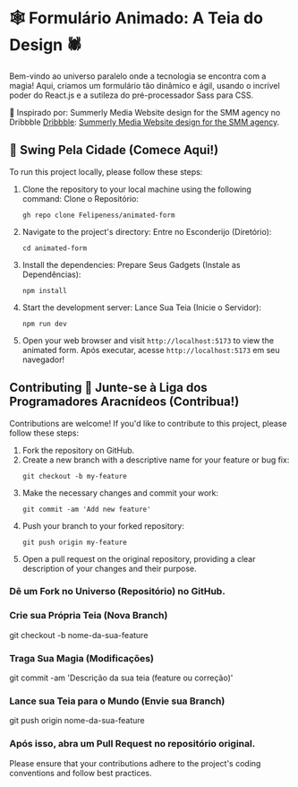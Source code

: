 # 🕸️ Formulário Animado: A Teia do Design 🕷️

Bem-vindo ao universo paralelo onde a tecnologia se encontra com a magia! Aqui, criamos um formulário tão dinâmico e ágil, usando o incrível poder do React.js e a sutileza do pré-processador Sass para CSS.

🔗 Inspirado por: Summerly Media Website design for the SMM agency no Dribbble [Dribbble](https://dribbble.com/): [Summerly Media Website design for the SMM agency](https://dribbble.com/shots/21459039-Summerly-media-Website-design-for-the-SMM-agency).

## 🌆 Swing Pela Cidade (Comece Aqui!)

To run this project locally, please follow these steps:

1. Clone the repository to your local machine using the following command:
   Clone o Repositório:

   ```shell
   gh repo clone Felipeness/animated-form
   ```

2. Navigate to the project's directory:
   Entre no Esconderijo (Diretório):

   ```shell
   cd animated-form
   ```

3. Install the dependencies:
   Prepare Seus Gadgets (Instale as Dependências):

   ```shell
   npm install
   ```

4. Start the development server:
   Lance Sua Teia (Inicie o Servidor):

   ```shell
   npm run dev
   ```

5. Open your web browser and visit `http://localhost:5173` to view the animated form.
   Após executar, acesse `http://localhost:5173` em seu navegador!

## Contributing 🦸 Junte-se à Liga dos Programadores Aracnídeos (Contribua!)

Contributions are welcome! If you'd like to contribute to this project, please follow these steps:

1. Fork the repository on GitHub.
2. Create a new branch with a descriptive name for your feature or bug fix:
   ```shell
   git checkout -b my-feature
   ```
3. Make the necessary changes and commit your work:
   ```shell
   git commit -am 'Add new feature'
   ```
4. Push your branch to your forked repository:
   ```shell
   git push origin my-feature
   ```
5. Open a pull request on the original repository, providing a clear description of your changes and their purpose.

### Dê um Fork no Universo (Repositório) no GitHub.

### Crie sua Própria Teia (Nova Branch)

git checkout -b nome-da-sua-feature

### Traga Sua Magia (Modificações)

git commit -am 'Descrição da sua teia (feature ou correção)'

### Lance sua Teia para o Mundo (Envie sua Branch)

git push origin nome-da-sua-feature

### Após isso, abra um Pull Request no repositório original.

Please ensure that your contributions adhere to the project's coding conventions and follow best practices.
